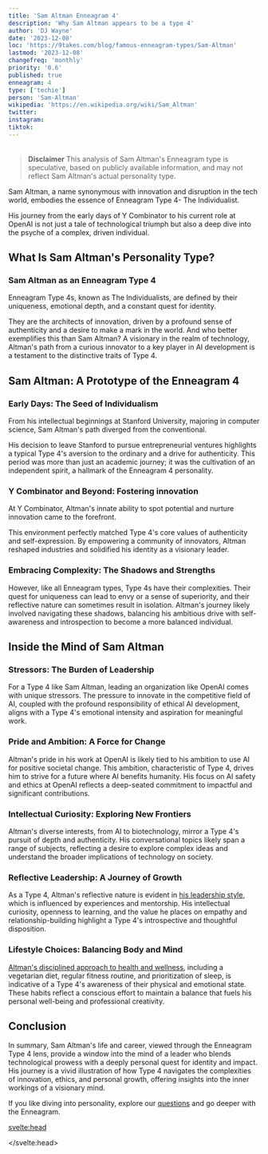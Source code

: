 ```yaml
---
title: 'Sam Altman Enneagram 4'
description: 'Why Sam Altman appears to be a type 4'
author: 'DJ Wayne'
date: '2023-12-08'
loc: 'https://9takes.com/blog/famous-enneagram-types/Sam-Altman'
lastmod: '2023-12-08'
changefreq: 'monthly'
priority: '0.6'
published: true
enneagram: 4
type: ['techie']
person: 'Sam-Altman'
wikipedia: 'https://en.wikipedia.org/wiki/Sam_Altman'
twitter:
instagram:
tiktok:
---
```


<!--
  childhood and upbringing
  first big success
    y combinator
  style habits and quirks that relate to their personality type
    oppenheimer reference
  stressful moments in their life and how they handled them
    getting fired from openai
  comfort- moments in their life where they are doing well and killing it

  -->

<script>
	import  PopCard  from "../../../lib/components/atoms/PopCard.svelte";
</script>

<div
    style="display: flex;
    justify-content: center;
    margin: 1rem 0;
    "
>
    <PopCard
        image={`/types/4s/${'Sam-Altman'}.webp`}
        showIcon={false}
        enneagramType="4"
        displayText="Sam Altman"
        subtext=""
    />
</div>

> **Disclaimer** This analysis of Sam Altman's Enneagram type is speculative, based on publicly available information, and may not reflect Sam Altman's actual personality type.

<p class="firstLetter">Sam Altman, a name synonymous with innovation and disruption in the tech world, embodies the essence of Enneagram Type 4- The Individualist.</p>

His journey from the early days of Y Combinator to his current role at OpenAI is not just a tale of technological triumph but also a deep dive into the psyche of a complex, driven individual.

## What Is Sam Altman's Personality Type?

### Sam Altman as an Enneagram Type 4

Enneagram Type 4s, known as The Individualists, are defined by their uniqueness, emotional depth, and a constant quest for identity.

They are the architects of innovation, driven by a profound sense of authenticity and a desire to make a mark in the world. And who better exemplifies this than Sam Altman? A visionary in the realm of technology, Altman's path from a curious innovator to a key player in AI development is a testament to the distinctive traits of Type 4.

## Sam Altman: A Prototype of the Enneagram 4

### Early Days: The Seed of Individualism

From his intellectual beginnings at Stanford University, majoring in computer science, Sam Altman's path diverged from the conventional.

His decision to leave Stanford to pursue entrepreneurial ventures highlights a typical Type 4's aversion to the ordinary and a drive for authenticity. This period was more than just an academic journey; it was the cultivation of an independent spirit, a hallmark of the Enneagram 4 personality.

### Y Combinator and Beyond: Fostering innovation

At Y Combinator, Altman's innate ability to spot potential and nurture innovation came to the forefront.

This environment perfectly matched Type 4's core values of authenticity and self-expression. By empowering a community of innovators, Altman reshaped industries and solidified his identity as a visionary leader.

### Embracing Complexity: The Shadows and Strengths

However, like all Enneagram types, Type 4s have their complexities. Their quest for uniqueness can lead to envy or a sense of superiority, and their reflective nature can sometimes result in isolation. Altman's journey likely involved navigating these shadows, balancing his ambitious drive with self-awareness and introspection to become a more balanced individual.

## Inside the Mind of Sam Altman

### Stressors: The Burden of Leadership

For a Type 4 like Sam Altman, leading an organization like OpenAI comes with unique stressors. The pressure to innovate in the competitive field of AI, coupled with the profound responsibility of ethical AI development, aligns with a Type 4's emotional intensity and aspiration for meaningful work.

### Pride and Ambition: A Force for Change

Altman's pride in his work at OpenAI is likely tied to his ambition to use AI for positive societal change. This ambition, characteristic of Type 4, drives him to strive for a future where AI benefits humanity. His focus on AI safety and ethics at OpenAI reflects a deep-seated commitment to impactful and significant contributions.

### Intellectual Curiosity: Exploring New Frontiers

Altman's diverse interests, from AI to biotechnology, mirror a Type 4's pursuit of depth and authenticity. His conversational topics likely span a range of subjects, reflecting a desire to explore complex ideas and understand the broader implications of technology on society.

### Reflective Leadership: A Journey of Growth

As a Type 4, Altman's reflective nature is evident in <a href="https://press.farm/the-leadership-style-of-sam-altman/">his leadership style</a>, which is influenced by experiences and mentorship. His intellectual curiosity, openness to learning, and the value he places on empathy and relationship-building highlight a Type 4's introspective and thoughtful disposition​.

### Lifestyle Choices: Balancing Body and Mind

<a href="https://honehealth.com/edge/lifestyle/culture/celebrity/sam-altman-anti-aging-metformin-diet-sleep/">Altman's disciplined approach to health and wellness</a>, including a vegetarian diet, regular fitness routine, and prioritization of sleep, is indicative of a Type 4's awareness of their physical and emotional state. These habits reflect a conscious effort to maintain a balance that fuels his personal well-being and professional creativity​.

## Conclusion

In summary, Sam Altman's life and career, viewed through the Enneagram Type 4 lens, provide a window into the mind of a leader who blends technological prowess with a deeply personal quest for identity and impact. His journey is a vivid illustration of how Type 4 navigates the complexities of innovation, ethics, and personal growth, offering insights into the inner workings of a visionary mind.

If you like diving into personality, explore our <a href="/questions" >questions</a> and go deeper with the Enneagram.

<svelte:head>

<script type="application/ld+json">
{
  "@context": "http://schema.org",
  "@graph": [
    {
      "@type": "Article",
      "articleBody": "This article delves into the personality of Sam Altman, exploring his traits from the perspective of the Enneagram Type 4. Known for his innovative mind and leadership in technology, particularly with OpenAI and Y Combinator, Sam embodies many characteristics of Type 4 personalities. The article discusses various aspects of Sam's life, career, and leadership style that demonstrate his Type 4 characteristics, including his intellectual curiosity, entrepreneurial spirit, and commitment to ethical AI development.",
      "creator": {
        "@type": "Person",
        "name": "DJ Wayne",
        "sameAs": ["https://www.instagram.com/djwayne3/", "https://www.youtube.com/@djwayne3", "https://www.linkedin.com/in/davidtwayne/", "https://twitter.com/djwayne3"
        ]
      },
      "author": {
        "@type": "Person",
        "name": "DJ Wayne",
        "sameAs": ["https://www.instagram.com/djwayne3/", "https://www.youtube.com/@djwayne3", "https://www.linkedin.com/in/davidtwayne/", "https://twitter.com/djwayne3"
        ]
      },
      "dateModified": {
        "@type": "Date",
        "@value": "2023-12-08"
      },
      "datePublished": {
        "@type": "Date",
        "@value": "2023-12-05"
      },
      "description": "This blog post examines why Sam Altman might be an Enneagram Type 4. It focuses on his personality traits, his motivations, his inner world, achievements, and how these elements might be related to the core attributes of a Type 4.",
      "headline": "Sam Altman's Personality: An Insight into an Enneagram Type 4",
      "image": {
        "@type": "ImageObject",
        "height": 900,
        "url": "https://9takes.com/types/4s/Sam-Altman.webp",
        "width": 900
      },
      "mainEntityOfPage": {
        "@id": "https://9takes.com/blog/famous-enneagram-types/Sam-Altman",
        "@type": "WebPage"
      },
      "mentions": {
        "@type": "Person",
        "name": "Sam Altman",
        "sameAs": ["https://en.wikipedia.org/wiki/Sam_Altman", "https://twitter.com/sama"]
      },
      "publisher": {
        "@type": "Organization",
        "sameAs": ["https://www.instagram.com/9takesdotcom/", "https://twitter.com/9takesdotcom"],
        "logo": {
          "@type": "ImageObject",
          "url": "https://9takes.com/brand/darkRubix.png"
        },
        "name": "9takes"
      }
    },
    {
        "@type": "FAQPage",
        "mainEntity": [
            {
                "@type": "Question",
                "name": "Why is Sam Altman considered an Enneagram Type 4?",
                "acceptedAnswer": {
                    "@type": "Answer",
                    "text": "Sam Altman is seen as an Enneagram Type 4 due to his deep sense of individuality, creative vision, and pursuit of authenticity. His career path from Stanford to leading OpenAI demonstrates a drive for unique and meaningful work, aligning with the core characteristics of Type 4s."
                }
            },
            {
                "@type": "Question",
                "name": "How does Sam Altman's Enneagram type influence his leadership at OpenAI?",
                "acceptedAnswer": {
                    "@type": "Answer",
                    "text": "As an Enneagram Type 4, Altman's leadership at OpenAI is characterized by innovation, ethical responsibility, and authenticity. He focuses on AI development that prioritizes safety and societal benefit, reflecting the depth and idealism typical of Type 4 personalities."
                }
            },
            {
                "@type": "Question",
                "name": "What are some key traits of Sam Altman that align with Enneagram Type 4?",
                "acceptedAnswer": {
                    "@type": "Answer",
                    "text": "Key traits of Sam Altman aligning with Enneagram Type 4 include intellectual curiosity, independent spirit, commitment to impactful innovation, introspective nature, and dedication to ethical leadership in technology."
                }
            },
            {
                "@type": "Question",
                "name": "Can Sam Altman's entrepreneurial spirit be attributed to his Enneagram type?",
                "acceptedAnswer": {
                    "@type": "Answer",
                    "text": "Yes, Sam Altman's entrepreneurial spirit can be partly attributed to his Enneagram Type 4 personality. Type 4s often seek to express their identity and values through their work, leading to a strong drive for innovative and meaningful ventures."
                }
            },
            {
                "@type": "Question",
                "name": "What is Sam Altman's Personality type?",
                "acceptedAnswer": {
                    "@type": "Answer",
                    "text": "Sam Altman's personality is often described as an Enneagram Type 4, characterized by his unique vision, depth of emotions, and pursuit of authenticity in his professional endeavors. This type aligns with his innovative approach and leadership style in the tech industry."
            }
            },
                {
                "@type": "Question",
                "name": "What is Sam Altman's Enneagram type?",
                "acceptedAnswer": {
                    "@type": "Answer",
                    "text": "Sam Altman is considered to exhibit the characteristics of an Enneagram Type 4, also known as The Individualist. This is inferred from his deep sense of identity, emotional intensity, creative vision, and desire for authenticity and significance in his work."
                }
            }
        ]
    }

  ]
}

</script>

</svelte:head>

<style lang="scss"></style>
